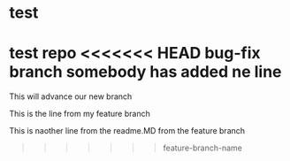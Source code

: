 # test
test repo
<<<<<<< HEAD
bug-fix branch somebody has added ne line
=======
This will advance our new branch

This is the line from my feature branch

This is naother line from the readme.MD from the feature branch
>>>>>>> feature-branch-name
